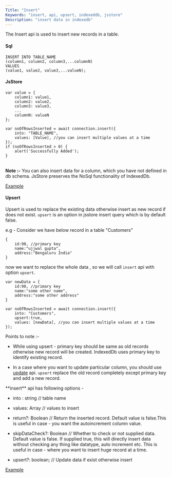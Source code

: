 ```yaml
---
Title: "Insert"
Keywords: "insert, api, upsert, indexeddb, jsstore"
Description: "insert data in indexedb"
---
```


The Insert api is used to insert new records in a table.

#### Sql

```
INSERT INTO TABLE_NAME
(column1, column2, column3,...columnN)
VALUES
(value1, value2, value3,...valueN);
```

#### JsStore

```
var value = {
    column1: value1,
    column2: value2,
    column3: value3,
    ...
    columnN: valueN
};

var noOfRowsInserted = await connection.insert({
    into: "TABLE_NAME",
    values: [Value], //you can insert multiple values at a time
});
if (noOfRowsInserted > 0) {
    alert('Successfully Added');
}
```

<br>**Note :-** You can also insert data for a column, which you have not defined in db schema. JsStore preserves the NoSql functionality of IndexedDb.

<p class="margin-top-40px text-center">
    <a class="btn info" target="_blank" href="https://ujjwalguptaofficial.github.io/idbstudio/?db=Demo&query=insert(%7B%0A%20%20%20%20into%3A%20%22Customers%22%2C%0A%20%20%20%20values%3A%20%5B%7B%0A%20%20%20%20%20%20%20%20customerName%3A%20'ujjwal%20gupta'%2C%0A%20%20%20%20%20%20%20%20contactName%3A%20'ujjwal'%2C%0A%20%20%20%20%20%20%20%20address%3A%20'bhubaneswar%20odisha'%2C%0A%20%20%20%20%20%20%20%20city%3A%20'bhubaneswar'%2C%0A%20%20%20%20%20%20%20%20postalCode%3A%20'12345'%2C%0A%20%20%20%20%20%20%20%20country%3A%20'India'%0A%20%20%20%20%7D%5D%0A%7D)%3B%0A">Example</a>
</p>

#### Upsert

Upsert is used to replace the existing data otherwise insert as new record if does not exist. `upsert` is an option in jsstore insert query which is by default false.

e.g - Consider we have below record in a table "Customers"

```
{
    id:90, //primary key
    name:"ujjwal gupta",
    address:"Bengaluru India"
}
```

now we want to replace the whole data , so we will call `insert` api with option `upsert`.

```
var newData = {
    id:90, //primary key
    name:"some other name",
    address:"some other address"
}

var noOfRowsInserted = await connection.insert({
    into: "Customers",
    upsert:true,
    values: [newData], //you can insert multiple values at a time
});
``` 

Points to note :- 

* While using upsert - primary key should be same as old records otherwise new record will be created. IndexedDb uses primary key to identify existing record.

* In a case where you want to update particular column, you should use <a href="/tutorial/update">update</a> api. `upsert` replace the old record completely except primary key and add a new record.

<div class="margin-top-30px top-border mb-20px"></div>
**insert** api has following options -

* into : string // table name

* values: Array // values to insert

* return?: Boolean // Return the inserted record. Default value is false.This is useful in case - you want the autoincrement column value.

* skipDataCheck?: Boolean // Whether to check or not supplied data. Default value is false. If supplied true, this will directly insert data without checking any thing like datatype, auto increment etc. This is useful in case - where you want to insert huge record at a time.

* upsert?: boolean; // Update data if exist otherwise insert 


<p class="margin-top-40px text-center">
    <a class="btn info" target="_blank" href="https://ujjwalguptaofficial.github.io/idbstudio/?db=Demo&query=insert(%7B%0A%20%20%20%20into%3A%20%22Customers%22%2C%0A%20%20%20%20values%3A%20%5B%7B%0A%20%20%20%20%20%20%20%20customerName%3A%20'ujjwal%20gupta'%2C%0A%20%20%20%20%20%20%20%20contactName%3A%20'ujjwal'%2C%0A%20%20%20%20%20%20%20%20address%3A%20'bhubaneswar%20odisha'%2C%0A%20%20%20%20%20%20%20%20city%3A%20'bhubaneswar'%2C%0A%20%20%20%20%20%20%20%20postalCode%3A%20'12345'%2C%0A%20%20%20%20%20%20%20%20country%3A%20'India'%0A%20%20%20%20%7D%5D%0A%7D)%3B%0A">Example</a>
</p>